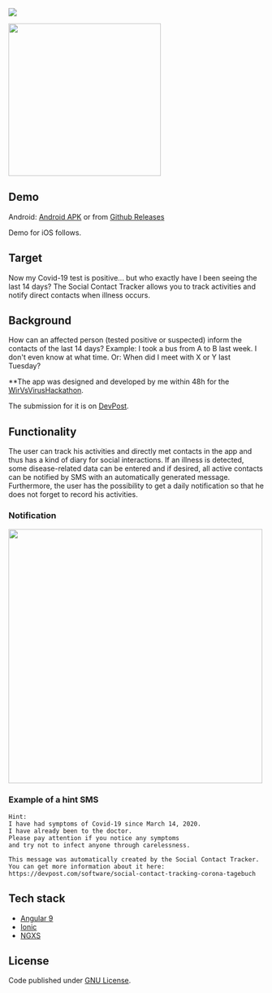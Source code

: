 ![](https://i.ibb.co/TvcGSNx/github.png)

<a href="https://wirvsvirushackathon.org/">
  <img src="https://i.ibb.co/ZzG24xB/Logo-Projekt-01.png" width="300px" height="auto">
</a>

## Demo
Android:
[Android APK](https://drive.google.com/open?id=1yHNAtayV3Q0zx_YLJMP8LQunQYg8Rd7J)
or from [Github Releases](https://github.com/tgrassl/Covid19-Social-Contact-Tracker/releases/tag/1.0.1)

Demo for iOS follows.

## Target
Now my Covid-19 test is positive... but who exactly have I been seeing the last 14 days? 
The Social Contact Tracker allows you to track activities and notify direct contacts when illness occurs. 

## Background
How can an affected person (tested positive or suspected) inform the contacts of the last 14 days? Example: I took a bus from A to B last week. I don't even know at what time. Or: When did I meet with X or Y last Tuesday?

**The app was designed and developed by me within 48h for the [WirVsVirusHackathon](https://wirvsvirushackathon.org/).

The submission for it is on [DevPost](https://devpost.com/software/social-contact-tracking-corona-tagebuch).

## Functionality 
The user can track his activities and directly met contacts in the app and thus has a kind of diary for social interactions. If an illness is detected, some disease-related data can be entered and if desired, all active contacts can be notified by SMS with an automatically generated message.
Furthermore, the user has the possibility to get a daily notification so that he does not forget to record his activities.

### Notification
<img src="https://i.ibb.co/M9QrPd0/notify.png" width="500px" height="auto">

### Example of a hint SMS
```
Hint:
I have had symptoms of Covid-19 since March 14, 2020.
I have already been to the doctor.
Please pay attention if you notice any symptoms 
and try not to infect anyone through carelessness.

This message was automatically created by the Social Contact Tracker.
You can get more information about it here: https://devpost.com/software/social-contact-tracking-corona-tagebuch
```

## Tech stack
- [Angular 9](http://angular.io/)
- [Ionic](https://ionicframework.com/)
- [NGXS](https://www.ngxs.io/)

## License
Code published under [GNU License](https://github.com/tgrassl/Covid19-Social-Contact-Tracker/blob/master/LICENSE).
